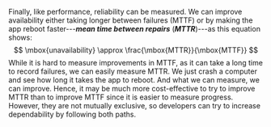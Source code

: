 Finally, like performance, reliability can be measured.  We can improve availability either taking longer between failures (MTTF) or by making the app reboot faster---___mean time between repairs___ (___MTTR___)---as this equation shows: 
$$
\mbox{unavailability} \approx \frac{\mbox{MTTR}}{\mbox{MTTF}}
$$
 While it is hard to measure improvements in MTTF, as it can take a long time to record failures, we can easily measure MTTR. We just crash a computer and see how long it takes the app to reboot. And what we can measure, we can improve. Hence, it may be much more cost-effective to try to improve MTTR than to improve MTTF since it is easier to measure progress. However, they are not mutually exclusive, so developers can try to increase dependability by following both paths.
